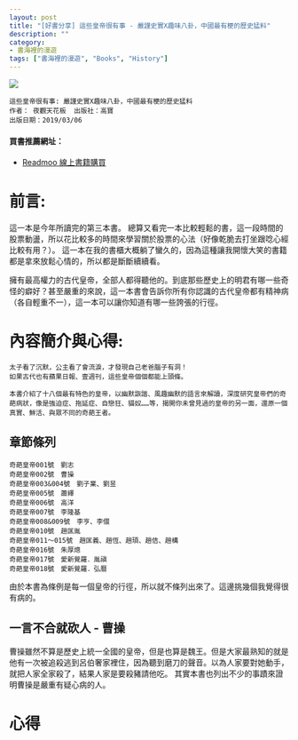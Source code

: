 ```yaml
---
layout: post
title: "[好書分享] 這些皇帝很有事 - 嚴謹史實X趣味八卦，中國最有梗的歷史猛料"
description: ""
category: 
- 書海裡的漫遊
tags: ["書海裡的漫遊", "Books", "History"]
---
```




<div><a href="http://moo.im/a/frFJMN" title="這些皇帝很有事"><img src="https://cdn.readmoo.com/cover/8d/g53elc9_210x315.jpg?v=0"></a></div>



```
這些皇帝很有事: 嚴謹史實X趣味八卦，中國最有梗的歷史猛料
作者： 夜觀天花板  出版社：高寶 
出版日期：2019/03/06 
```

#### 買書推薦網址：

- [Readmoo 線上書籍購買](http://moo.im/a/frFJMN)

# 前言:

這一本是今年所讀完的第三本書。 總算又看完一本比較輕鬆的書，這一段時間的股票動盪，所以花比較多的時間來學習關於股票的心法（好像乾脆去打坐跟唸心經比較有用？）。 這一本在我的書櫃大概躺了蠻久的，因為這種讓我開懷大笑的書籍都是拿來放鬆心情的，所以都是斷斷續續看。

擁有最高權力的古代皇帝，全部人都得聽他的。到底那些歷史上的明君有哪一些奇怪的癖好？甚至嚴重的來說，這一本書會告訴你所有你認識的古代皇帝都有精神病（各自輕重不一），這一本可以讓你知道有哪一些誇張的行徑。

# 內容簡介與心得:

```
太子看了沉默，公主看了會流淚，才發現自己老爸腦子有洞！
如果古代也有蘋果日報、壹週刊，這些皇帝個個都能上頭條。

本書介紹了十八個最有特色的皇帝，以幽默詼諧、風趣幽默的語言來解讀，深度研究皇帝們的奇葩病狀，像是強迫症、拖延症、自戀狂、貓奴……等，揭開你未曾見過的皇帝的另一面，還原一個真實、鮮活、與眾不同的奇葩王者。
```

## 章節條列

```
奇葩皇帝001號　劉志
奇葩皇帝002號　曹操
奇葩皇帝003&004號　劉子業、劉昱
奇葩皇帝005號　蕭繹
奇葩皇帝006號　高洋
奇葩皇帝007號　李隆基
奇葩皇帝008&009號　李亨、李儇
奇葩皇帝010號　趙匡胤
奇葩皇帝011～015號　趙匡義、趙恆、趙頊、趙佶、趙構
奇葩皇帝016號　朱厚熜
奇葩皇帝017號　愛新覺羅．胤禛
奇葩皇帝018號　愛新覺羅．弘曆
```



由於本書為條例是每一個皇帝的行徑，所以就不條列出來了。這邊挑幾個我覺得很有病的。

## 一言不合就砍人 - 曹操

曹操雖然不算是歷史上統一全國的皇帝，但是也算是魏王。但是大家最熟知的就是他有一次被追殺逃到呂伯奢家裡住，因為聽到磨刀的聲音。以為人家要對她動手，就把人家全家殺了，結果人家是要殺豬請他吃。 其實本書也列出不少的事蹟來證明曹操是嚴重有疑心病的人。









# 心得
